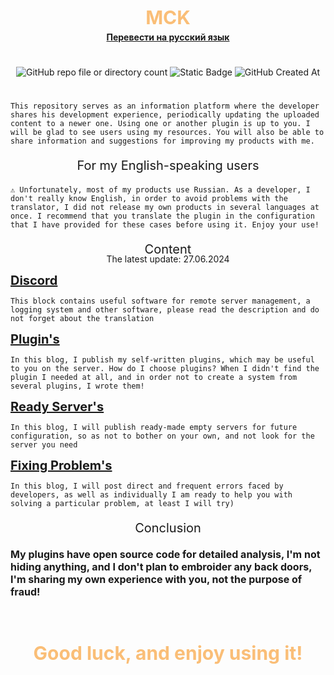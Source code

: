 <!DOCTYPE html>
<html>
<head>
</head>
<body>
<div style="text-align: center;">
    <p style="color: #fabe77; font-size: 30px; font-weight: bold; margin-top: -5px;">MCK</p>
    <p style="margin-top: -25px;"><a href="#" style="font-weight: bold;">Перевести на русский язык</a></p>
    <h1></h1>
</div>
<div style="text-align: center;">
    <img alt="GitHub repo file or directory count" src="https://img.shields.io/github/directory-file-count/buxoycode/Minecraft?style=for-the-badge">
    <img alt="Static Badge" src="https://img.shields.io/badge/buildrepo-1.0.0-red?style=for-the-badge">
    <img alt="GitHub Created At" src="https://img.shields.io/github/created-at/buxoycode/Minecraft?style=for-the-badge&logo=github">
    <h1></h1>
</div>

    This repository serves as an information platform where the developer shares his development experience, periodically updating the uploaded content to a newer one. Using one or another plugin is up to you. I will be glad to see users using my resources. You will also be able to share information and suggestions for improving my products with me.

<div>
    <p style="text-align: center; font-size: 20px;">For my English-speaking users</p>

    ⚠️ Unfortunately, most of my products use Russian. As a developer, I don't really know English, in order to avoid problems with the translator, I did not release my own products in several languages at once. I recommend that you translate the plugin in the configuration that I have provided for these cases before using it. Enjoy your use!
</div>
<div>
    <p style="text-align: center; font-size: 20px;">Content</p>
    <p style="text-align: center; margin-top: -25px;">The latest update: 27.06.2024</p>
    <a href="#" style="font-weight: bold; font-size: 20px;">Discord</a>
</div>

    This block contains useful software for remote server management, a logging system and other software, please read the description and do not forget about the translation

<div>
    <a href="#" style="font-weight: bold; font-size: 20px;">Plugin's</a>
</div>

    In this blog, I publish my self-written plugins, which may be useful to you on the server. How do I choose plugins? When I didn't find the plugin I needed at all, and in order not to create a system from several plugins, I wrote them!

<div>
    <a href="#" style="font-weight: bold; font-size: 20px;">Ready Server's</a>
</div>

    In this blog, I will publish ready-made empty servers for future configuration, so as not to bother on your own, and not look for the server you need

<div>
    <a href="#" style="font-weight: bold; font-size: 20px;">Fixing Problem's</a>
</div>

    In this blog, I will post direct and frequent errors faced by developers, as well as individually I am ready to help you with solving a particular problem, at least I will try)

<div>
    <p style="text-align: center; font-size: 20px;">Conclusion</p>
    <p style="font-weight: bold; font-size: 16px;">My plugins have open source code for detailed analysis, I'm not hiding anything, and I don't plan to embroider any back doors, I'm sharing my own experience with you, not the purpose of fraud!</p>
</div>

<div style="text-align: center;">
    <p style="color: #fabe77; font-size: 30px; font-weight: bold; margin-top: 70px;">Good luck, and enjoy using it!</p>
</div>
</body>
</html>
